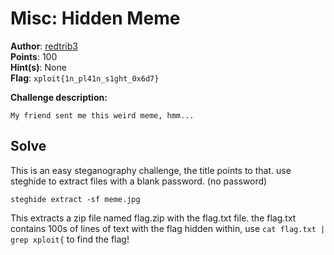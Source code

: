 # Misc: Hidden Meme

**Author**: [redtrib3](https://github.com/redtrib3)<br>
**Points**: 100<br>
**Hint(s)**: None<br>
**Flag**: `xploit{1n_pl41n_s1ght_0x6d7}`<br>

**Challenge description:**
```
My friend sent me this weird meme, hmm...
```

## Solve

This is an easy steganography challenge, the title points to that.
use steghide to extract files with a blank password. (no password)

`steghide extract -sf meme.jpg`

This extracts a zip file named flag.zip with the flag.txt file.
the flag.txt contains 100s of lines of text with the flag hidden within, use `cat flag.txt | grep xploit{` to find the flag!

